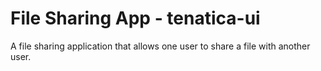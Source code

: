 # File Sharing App - tenatica-ui

A file sharing application that allows one user to share a file with another user.
